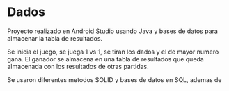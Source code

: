 # Dados


Proyecto realizado en Android Studio usando Java y bases de datos para almacenar la tabla de resultados.

Se inicia el juego, se juega 1 vs 1, se tiran los dados y el de mayor numero gana. El ganador se almacena en una tabla de resultados que queda almacenada con los resultados de otras partidas.

Se usaron diferentes metodos SOLID y bases de datos en SQL, ademas de 
